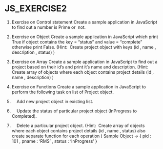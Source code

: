 # JS_EXERCISE2


1. Exercise on Control statement
Create a sample application in JavaScript to find out a number is Prime or  not.

2. Exercise on Object
Create a sample application in JavaScript which print True if object contains the key = “status” and value = “complete” otherwise print False.
(Hint:  Create project object with keys (id , name , description , status) ) 

3. Exercise on Array
Create a sample application in JavaScript to find out a project based on their id’s and print it’s name and description.
(Hint:  Create array of objects where each object contains project details (id , name , description) )

4. Exercise on Functions
Create a sample application in JavaScript to perform the following task on list of Project object.
1.     Add new project object in existing list.
2.     Update the status of particular project object (InProgress to Completed).
3.     Delete a particular project object.
(Hint:  Create array of objects where each object contains project details (id , name , status) also create separate function for each operation )
Sample Object → { pid : 101 , pname : ‘RMS’ , status : ‘InProgress’ }

